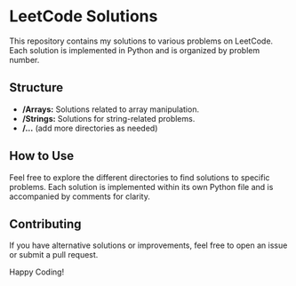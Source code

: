 # LeetCode Solutions

This repository contains my solutions to various problems on LeetCode. Each solution is implemented in Python and is organized by problem number.

## Structure

- **/Arrays:** Solutions related to array manipulation.
- **/Strings:** Solutions for string-related problems.
- **/...** (add more directories as needed)

## How to Use

Feel free to explore the different directories to find solutions to specific problems. Each solution is implemented within its own Python file and is accompanied by comments for clarity.

## Contributing

If you have alternative solutions or improvements, feel free to open an issue or submit a pull request.

Happy Coding!
